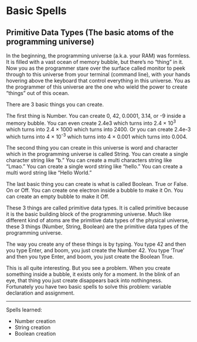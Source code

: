 # Basic Spells

## Primitive Data Types (The basic atoms of the programming universe)

In the beginning, the programming universe (a.k.a. your RAM) was formless. It is filled with a vast ocean of memory bubble, but there’s no “thing” in it. Now you as the programmer stare over the surface called monitor to peek through to this universe from your terminal (command line), with your hands hovering above the keyboard that control everything in this universe. You as the programmer of this universe are the one who wield the power to create “things” out of this ocean.

There are 3 basic things you can create.

The first thing is Number. You can create 0, 42, 0.0001, 3.14, or -9 inside a memory bubble. You can even create 2.4e3 which turns into 2.4 &times; 10<sup>3</sup> which turns into 2.4 &times; 1000 which turns into 2400. Or you can create 2.4e-3 which turns into 4 &times; 10<sup>-3</sup> which turns into 4 &times; 0.001 which turns into 0.004.

The second thing you can create in this universe is word and character which in the programming universe is called String. You can create a single character string like “b.” You can create a multi characters string like “Lmao.” You can create a single word string like “hello.” You can create a multi word string like “Hello World.”

The last basic thing you can create is what is called Boolean. True or False. On or Off. You can create one electron inside a bubble to make it On. You can create an empty bubble to make it Off.

These 3 things are called primitive data types. It is called primitive because it is the basic building block of the programming universe. Much like different kind of atoms are the primitive data types of the physical universe, these 3 things (Number, String, Boolean) are the primitive data types of the programming universe.

The way you create any of these things is by typing. You type 42 and then you type Enter, and boom, you just create the Number 42. You type ‘True’ and then you type Enter, and boom, you just create the Boolean True.

This is all quite interesting. But you see a problem. When you create something inside a bubble, it exists only for a moment. In the blink of an eye, that thing you just create disappears back into nothingness. Fortunately you have two basic spells to solve this problem: variable declaration and assignment.

---
Spells learned:

- Number creation
- String creation
- Boolean creation

